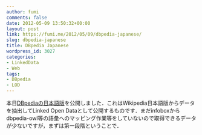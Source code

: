 ```yaml
---
author: fumi
comments: false
date: 2012-05-09 13:50:32+00:00
layout: post
link: https://fumi.me/2012/05/09/dbpedia-japanese/
slug: dbpedia-japanese
title: DBpedia Japanese
wordpress_id: 3027
categories:
- LinkedData
- Web
tags:
- DBpedia
- LOD
---
```


本日[DBpediaの日本語版](http://ja.dbpedia.org)を公開しました．これはWikipedia日本語版からデータを抽出してLinked Open Dataとして公開するものです．まだinfoboxからdbpedia-owl等の語彙へのマッピング作業等をしていないので取得できるデータが少ないですが，まずは第一段階ということで．

